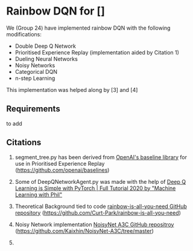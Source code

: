 # Rainbow DQN for []

We (Group 24) have implemented rainbow DQN with the following modifications:
- Double Deep Q Network
- Prioritised Experience Replay (implementation aided by Citation 1)
- Dueling Neural Networks
- Noisy Networks
- Categorical DQN
- n-step Learning

This implementation was helped along by [3] and [4]

## Requirements
to add



## Citations

1. segment_tree.py has been derived from [OpenAI's baseline library](https://github.com/openai/baselines) for use in Prioritised Experience Replay (https://github.com/openai/baselines)

2. Some of DeepQNetworkAgent.py was made with the help of [Deep Q Learning is Simple with PyTorch | Full Tutorial 2020 by "Machine Learning with Phil"](https://www.youtube.com/watch?v=wc-FxNENg9U)


3. Theoretical Background tied to code [rainbow-is-all-you-need GitHub repository](https://github.com/Curt-Park/rainbow-is-all-you-need)
(https://github.com/Curt-Park/rainbow-is-all-you-need)

4. Noisy Network implementation [NoisyNet A3C GitHub repositroy](https://github.com/Kaixhin/NoisyNet-A3C/tree/master)
(https://github.com/Kaixhin/NoisyNet-A3C/tree/master)

5. 